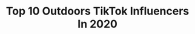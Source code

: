 ---
title: Top 10 Outdoors TikTok Influencers In 2020
description: >-
  Find top outdoors TikTok influencers in 2020. Most popular hashtags: #duet #fyp #foryou #foryoupage.
platform: TikTok
hits: 1618
text_top: Identify the best TikTok profiles on inBeat.
text_bottom: inBeat aggregates 1618 TikTok influencers like this for you to pitch.
profiles:
  - username: "wymtmanmaxx"
    fullname: >-
      Mt Man Maxx
    bio: >-
      I am a MAN of the OutDoors,Photography & Art.
    location: "United States"
    followers: 3238
    engagement: 1586
    commentsToLikes: 0.113224
    id: ckcell0dfvgu10j23t1dwsqoi
    verified: false
    hashtags: "#foryou"
  - username: "anthony_allegro_"
    fullname: >-
      anthonyallegro
    bio: >-
      Welcome to fish, outdoors, and stump tok Insta and yt⬆️ Answering all comments!!
    location: "United States"
    followers: 168800
    engagement: 2061
    commentsToLikes: 0.033672
    id: ckb9u7eirsq000j23t4rcpfqa
    verified: false
    hashtags: "#fyp, #youwantmore, #ohno, #mypfp"
  - username: "embermusic452"
    fullname: >-
      Emily Rose
    bio: >-
      Elementary Music Teacher who loves cats, dancing, yoga and the outdoors.
    location: "United States"
    followers: 17600
    engagement: 1520
    commentsToLikes: 0.182399
    id: ckc7zijrv17w90j237wjkdrj7
    verified: false
    hashtags: "#piano, #duet, #fiddle, #musicteachersoftiktok"
  - username: "_casanova_"
    fullname: >-
      Uncle Glaz/Casanova
    bio: >-
      23 y/o Outdoorsmen, Gamer, Anime fan God's Favorite Degenerate
    location: "United States"
    followers: 17000
    engagement: 2057
    commentsToLikes: 0.029420
    id: ck9fipsz3c1pr0j78s93i8uag
    verified: false
    hashtags: "#r6cosplay, #r6gang, #cosplay, #prom"
  - username: "jess.ess"
    fullname: >-
      jesss
    bio: >-
      31 👵🏼 Berta 🇨🇦 Equipment Operator 👩🏼‍🔧 Sports/Outdoors 🎾🏒🥅⛳️🏌🏼‍♀️🎣
    location: "Canada"
    followers: 4191
    engagement: 1156
    commentsToLikes: 0.131320
    id: cka9s3h6k9sk50i78md2tiokb
    verified: false
    hashtags: "#fyp, #smoothestmovescontest, #golf, #todayyearsold"
  - username: "ruthven78"
    fullname: >-
      ⱤɄ₮ⱧVɆ₦78
    bio: >-
      Geeky outdoorsman. father, husband, plumbing apprentice. Spokane WA.
    location: "United States"
    followers: 2794
    engagement: 1068
    commentsToLikes: 0.224471
    id: ckb9if0mq8twr0j23spdl30va
    verified: false
    hashtags: "#duet, #dadjokes, #stitch, #greenscreen"
  - username: "prettybirdkars"
    fullname: >-
      JoJo (Seth) Bennett
    bio: >-
      A cosplayer and artist. I also love the outdoors, and interacting with animals.
    location: "United States"
    followers: 10600
    engagement: 1883
    commentsToLikes: 0.046525
    id: ckc7pvo3svion0j2333odvibj
    verified: false
    hashtags: "#jjba, #blackcat, #food, #naranciacosplay"
  - username: "starrrysunrise"
    fullname: >-
      my dms don’t work ;)
    bio: >-
      grwm, routines, outdoors, vlogs ⬇️use code: STARRY10 on clear start!⬇️
    location: "United States"
    followers: 33100
    engagement: 2396
    commentsToLikes: 0.048934
    id: ck9n4a2st3xx70j78c0d88w93
    verified: false
    hashtags: "#famous, #routine, #aesthetic, #foryoupage"
  - username: "jonny_reece"
    fullname: >-
      Jonny Reece
    bio: >-
      Things I like: Plants, cycling, outdoors, nature, photography. 😊🌱🚲🏊‍♂️🐶🌅📸
    location: "Australia"
    followers: 37100
    engagement: 1031
    commentsToLikes: 0.061486
    id: ckb9o6nkxierl0j23j30t3d5v
    verified: false
    hashtags: "#indoorplants, #houseplants, #plantdad, #fiddleleaffig"
  - username: "callmeabeautifuldisaster"
    fullname: >-
      Alisha Staley
    bio: >-
      LPN 🩺 Mom👩‍👦🐕‍🦺outdoors 🛶🏝⛺️ 36 🌈 🌈🍷🍻workout 🏃🏽‍♀️🏋🏼‍♀️
    location: "United States"
    followers: 3856
    engagement: 899
    commentsToLikes: 0.114177
    id: ckbwh6k7v2rz70j23x5vur56e
    verified: false
    hashtags: "#lesbian, #lpn, #fun, #mothernature"
---